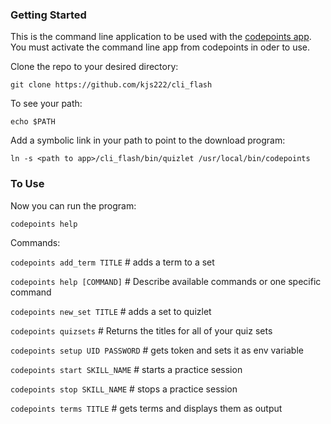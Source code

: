 ### Getting Started

This is the command line application to be used with the [codepoints app](www.codepoints.herokuapp.com).  You must activate the command line app from codepoints in oder to use.


Clone the repo to your desired directory:

`git clone https://github.com/kjs222/cli_flash`

To see your path:

`echo $PATH`

Add a symbolic link in your path to point to the download program:

`ln -s <path to app>/cli_flash/bin/quizlet /usr/local/bin/codepoints`

### To Use

Now you can run the program:

`codepoints help`

Commands:

 `codepoints add_term TITLE`      # adds a term to a set

 `codepoints help [COMMAND]`      # Describe available commands or one specific command

 `codepoints new_set TITLE`       # adds a set to quizlet

 `codepoints quizsets`            # Returns the titles for all of your quiz sets

 `codepoints setup UID PASSWORD`  # gets token and sets it as env variable

 `codepoints start SKILL_NAME`    # starts a practice session

 `codepoints stop SKILL_NAME`     # stops a practice session

 `codepoints terms TITLE`         # gets terms and displays them as output

